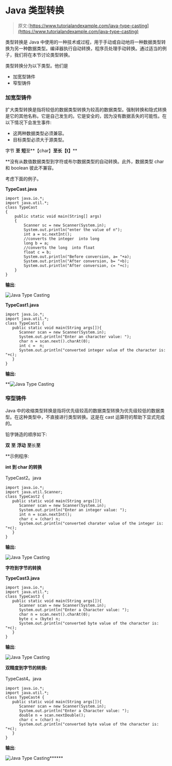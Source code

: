 # Java 类型转换

> 原文:[https://www.tutorialandexample.com/java-type-casting](https://www.tutorialandexample.com/java-type-casting)

类型转换是 Java 中使用的一种技术或过程，用于手动或自动地将一种数据类型转换为另一种数据类型。编译器执行自动转换，程序员处理手动转换。通过适当的例子，我们将在本节讨论类型转换。

类型转换分为以下类型。他们是

*   加宽型铸件
*   窄型铸件

### 加宽型铸件

扩大类型转换是指将较低的数据类型转换为较高的数据类型。强制转换和隐式转换是它的其他名称。它是自己发生的。它是安全的，因为没有数据丢失的可能性。在以下情况下会发生事件:

*   这两种数据类型必须兼容。
*   目标类型必须大于源类型。

字节 **至** **短**至**【char】**至******长【t】******

 **没有从数值数据类型到字符或布尔数据类型的自动转换。此外，数据类型 char 和 boolean 彼此不兼容。

考虑下面的例子。

**TypeCast.java**

```
import java.io.*;
import java.util.*;
class TypeCast
{  
    public static void main(String[] args)  
    {  
        Scanner sc = new Scanner(System.in);
        System.out.println("enter the value of n");
        int a = sc.nextInt();  
        //converts the integer  into long   
        long b = a;  
        //converts the long  into float   
        float c = b;  
        System.out.println("Before conversion, a= "+a);  
        System.out.println("After conversion, b= "+b);  
        System.out.println("After conversion, c= "+c);     
    }     
} 
```

**输出**:

![Java Type Casting](../Images/bd0ba7770a7b0d57658c46db64b94d9c.png)  

**TypeCast1.java**

```
import java.io.*;
import java.util.*;
class TypeCast1 {
   public static void main(String args[]){
      Scanner scan = new Scanner(System.in);
      System.out.println("Enter an character value: ");
      char n = scan.next().charAt(0);
      int c =  n;
      System.out.println("converted integer value of the character is: "+c);
   }
}
```

**输出:**

**![Java Type Casting](../Images/65eb11761a2eb325e5927254edf2930c.png)  

### 窄型铸件

Java 中的收缩类型转换是指将优先级较高的数据类型转换为优先级较低的数据类型。在这种类型中，不直接进行类型转换。这是在 cast 运算符的帮助下显式完成的。

铅字铸造的顺序如下:

**双** **至** **浮动** **至**长****至****

 **示例程序:

**int 到 char 的转换**

TypeCast2。java

```
import java.io.*;
import java.util.Scanner;
class TypeCast2 {
   public static void main(String args[]){
      Scanner scan = new Scanner(System.in);
      System.out.println("Enter an integer value: ");
      int n = scan.nextInt();
      char c = (char) n;
      System.out.println("converted charater value of the integer is: "+c);
   }
} 
```

**输出:**

![Java Type Casting](../Images/ba47a8535a2639dd4475315dfd29eaac.png)  

**字符到字节的转换**

**TypeCast3.java**

```
import java.io.*;
import java.util.*;
class TypeCast3 {
   public static void main(String args[]){
      Scanner scan = new Scanner(System.in);
      System.out.println("Enter a Character value: ");
      char n = scan.next().charAt(0);
      byte c = (byte) n;
      System.out.println("converted byte value of the character is: "+c);
   }
} 
```

**输出**:

![Java Type Casting](../Images/22a4305d94658d37e146002ebad5a1d6.png)  

**双精度到字节的转换:**

TypeCast4。java

```
import java.io.*;
import java.util.*;
class TypeCast4 {
   public static void main(String args[]){
      Scanner scan = new Scanner(System.in);
      System.out.println("Enter a Character value: ");
      double n = scan.nextDouble();
      char c = (char) n;
      System.out.println("converted byte value of the character is: "+c);
   }
}
```

**输出**:

![Java Type Casting](../Images/5505ecfd549a26cfb9567ffec32056e9.png)******